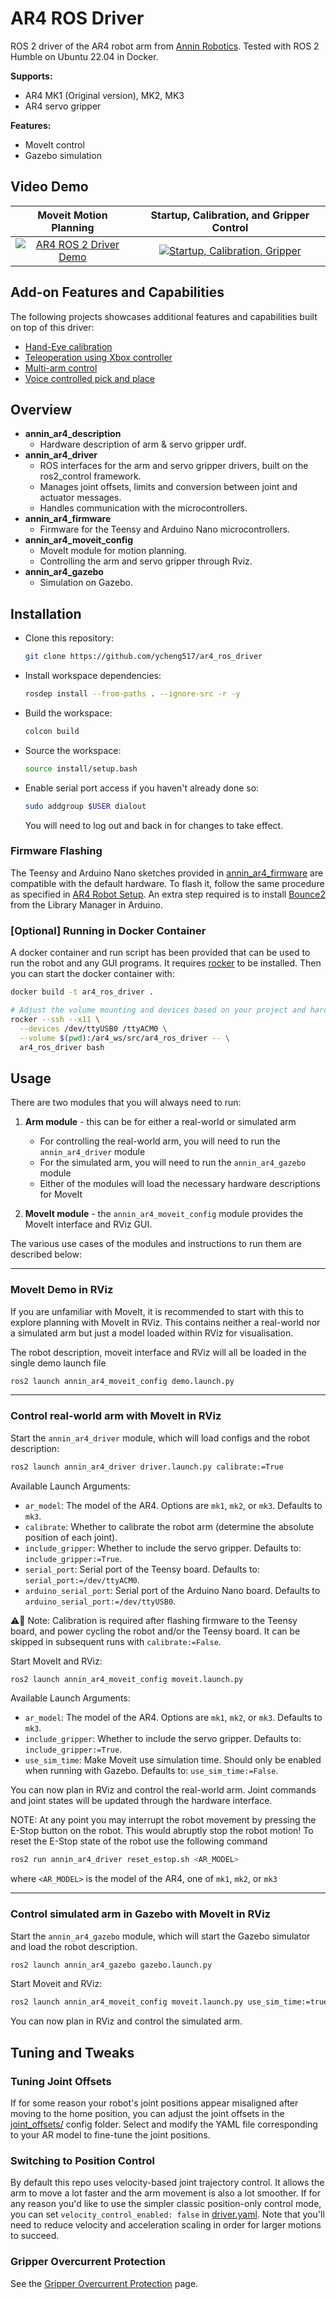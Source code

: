 # AR4 ROS Driver

ROS 2 driver of the AR4 robot arm from [Annin Robotics](https://www.anninrobotics.com).
Tested with ROS 2 Humble on Ubuntu 22.04 in Docker.

**Supports:**

- AR4 MK1 (Original version), MK2, MK3
- AR4 servo gripper

**Features:**

- MoveIt control
- Gazebo simulation

## Video Demo

<div align="center">

|                                        Moveit Motion Planning                                         |                                   Startup, Calibration, and Gripper Control                                   |
| :---------------------------------------------------------------------------------------------------: | :-----------------------------------------------------------------------------------------------------------: |
| [![AR4 ROS 2 Driver Demo](http://img.youtube.com/vi/XJCrfrW7jXE/0.jpg)](https://youtu.be/XJCrfrW7jXE) | [![Startup, Calibration, Gripper](http://img.youtube.com/vi/PQtXFzqRtHM/0.jpg)](https://youtu.be/PQtXFzqRtHM) |

</div>

## Add-on Features and Capabilities

The following projects showcases additional features and capabilities built on top of this driver:

- [Hand-Eye calibration](https://github.com/ycheng517/ar4_hand_eye_calibration)
- [Teleoperation using Xbox controller](https://github.com/ycheng517/ar4_ros_driver_examples)
- [Multi-arm control](https://github.com/ycheng517/ar4_ros_driver_examples)
- [Voice controlled pick and place](https://github.com/ycheng517/tabletop-handybot)

## Overview

- **annin_ar4_description**
  - Hardware description of arm & servo gripper urdf.
- **annin_ar4_driver**
  - ROS interfaces for the arm and servo gripper drivers, built on the ros2_control framework.
  - Manages joint offsets, limits and conversion between joint and actuator messages.
  - Handles communication with the microcontrollers.
- **annin_ar4_firmware**
  - Firmware for the Teensy and Arduino Nano microcontrollers.
- **annin_ar4_moveit_config**
  - MoveIt module for motion planning.
  - Controlling the arm and servo gripper through Rviz.
- **annin_ar4_gazebo**
  - Simulation on Gazebo.

## Installation

- Clone this repository:
  ```bash
  git clone https://github.com/ycheng517/ar4_ros_driver
  ```
- Install workspace dependencies:
  ```bash
  rosdep install --from-paths . --ignore-src -r -y
  ```
- Build the workspace:
  ```bash
  colcon build
  ```
- Source the workspace:
  ```bash
  source install/setup.bash
  ```
- Enable serial port access if you haven't already done so:
  ```bash
  sudo addgroup $USER dialout
  ```
  You will need to log out and back in for changes to take effect.

### Firmware Flashing

The Teensy and Arduino Nano sketches provided in [annin_ar4_firmware](./annin_ar4_firmware/)
are compatible with the default hardware. To flash it, follow the same
procedure as specified in [AR4 Robot Setup](https://www.youtube.com/watch?v=OL6lXu8VU4s).
An extra step required is to install [Bounce2](https://github.com/thomasfredericks/Bounce2)
from the Library Manager in Arduino.

### [Optional] Running in Docker Container

A docker container and run script has been provided that can be used to run the
robot and any GUI programs. It requires [rocker](https://github.com/osrf/rocker) to be installed. Then you can start the docker container with:

```bash
docker build -t ar4_ros_driver .

# Adjust the volume mounting and devices based on your project and hardware
rocker --ssh --x11 \
  --devices /dev/ttyUSB0 /ttyACM0 \
  --volume $(pwd):/ar4_ws/src/ar4_ros_driver -- \
  ar4_ros_driver bash
```

## Usage

There are two modules that you will always need to run:

1. **Arm module** - this can be for either a real-world or simulated arm

   - For controlling the real-world arm, you will need to run the `annin_ar4_driver` module
   - For the simulated arm, you will need to run the `annin_ar4_gazebo` module
   - Either of the modules will load the necessary hardware descriptions for MoveIt

2. **MoveIt module** - the `annin_ar4_moveit_config` module provides the MoveIt interface and RViz GUI.

The various use cases of the modules and instructions to run them are described below:

---

### MoveIt Demo in RViz

If you are unfamiliar with MoveIt, it is recommended to start with this to explore planning with MoveIt in RViz. This contains neither a real-world nor a simulated arm but just a model loaded within RViz for visualisation.

The robot description, moveit interface and RViz will all be loaded in the single demo launch file

```bash
ros2 launch annin_ar4_moveit_config demo.launch.py
```

---

### Control real-world arm with MoveIt in RViz

Start the `annin_ar4_driver` module, which will load configs and the robot description:

```bash
ros2 launch annin_ar4_driver driver.launch.py calibrate:=True
```

Available Launch Arguments:

- `ar_model`: The model of the AR4. Options are `mk1`, `mk2`, or `mk3`. Defaults to `mk3`.
- `calibrate`: Whether to calibrate the robot arm (determine the absolute position
  of each joint).
- `include_gripper`: Whether to include the servo gripper. Defaults to: `include_gripper:=True`.
- `serial_port`: Serial port of the Teensy board. Defaults to: `serial_port:=/dev/ttyACM0`.
- `arduino_serial_port`: Serial port of the Arduino Nano board. Defaults to `arduino_serial_port:=/dev/ttyUSB0`.

⚠️📏 Note: Calibration is required after flashing firmware to the Teensy board, and
power cycling the robot and/or the Teensy board. It can be skipped in subsequent
runs with `calibrate:=False`.

Start MoveIt and RViz:

```bash
ros2 launch annin_ar4_moveit_config moveit.launch.py
```

Available Launch Arguments:

- `ar_model`: The model of the AR4. Options are `mk1`, `mk2`, or `mk3`. Defaults to `mk3`.
- `include_gripper`: Whether to include the servo gripper. Defaults to:
  `include_gripper:=True`.
- `use_sim_time`: Make Moveit use simulation time. Should only be enabled when
  running with Gazebo. Defaults to: `use_sim_time:=False`.

You can now plan in RViz and control the real-world arm. Joint commands and joint states will be updated through the hardware interface.

NOTE: At any point you may interrupt the robot movement by pressing the E-Stop button
on the robot. This would abruptly stop the robot motion! To reset the E-Stop state of
the robot use the following command

```bash
ros2 run annin_ar4_driver reset_estop.sh <AR_MODEL>
```

where `<AR_MODEL>` is the model of the AR4, one of `mk1`, `mk2`, or `mk3`

---

### Control simulated arm in Gazebo with MoveIt in RViz

Start the `annin_ar4_gazebo` module, which will start the Gazebo simulator and load the robot description.

```bash
ros2 launch annin_ar4_gazebo gazebo.launch.py
```

Start Moveit and RViz:

```bash
ros2 launch annin_ar4_moveit_config moveit.launch.py use_sim_time:=true include_gripper:=True
```

You can now plan in RViz and control the simulated arm.

## Tuning and Tweaks

### Tuning Joint Offsets

If for some reason your robot's joint positions appear misaligned after moving
to the home position, you can adjust the joint offsets in the
[joint_offsets/](./annin_ar4_driver/config/joint_offsets/) config folder.
Select and modify the YAML file corresponding to your AR model to fine-tune the joint positions.

### Switching to Position Control

By default this repo uses velocity-based joint trajectory control. It allows the arm to move a lot faster and the arm movement is also a lot smoother. If for any
reason you'd like to use the simpler classic position-only control mode, you can
set `velocity_control_enabled: false` in [driver.yaml](./annin_ar4_driver/config/driver.yaml). Note that you'll need to reduce velocity and acceleration scaling in order for larger motions to succeed.

### Gripper Overcurrent Protection

See the [Gripper Overcurrent Protection](./docs/gripper_overcurrent_protection.md) page.
